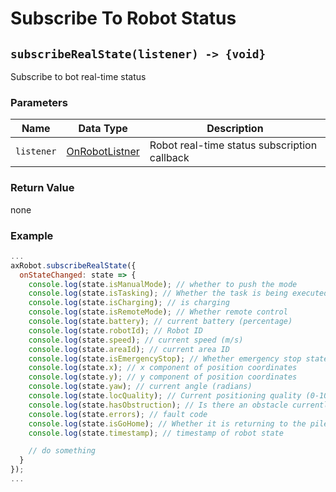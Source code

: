 # Subscribe To Robot Status

## `subscribeRealState(listener) -> {void}`

Subscribe to bot real-time status

### Parameters

| Name | Data Type | Description |
| ---------- | ------------------------------------------ | ---------------------- |
| `listener` | [OnRobotListner](../../Define/Define-OnRobotListener) | Robot real-time status subscription callback |

### Return Value

none

### Example

```javascript
...
axRobot.subscribeRealState({
  onStateChanged: state => {
    console.log(state.isManualMode); // whether to push the mode
    console.log(state.isTasking); // Whether the task is being executed
    console.log(state.isCharging); // is charging
    console.log(state.isRemoteMode); // Whether remote control
    console.log(state.battery); // current battery (percentage)
    console.log(state.robotId); // Robot ID
    console.log(state.speed); // current speed (m/s)
    console.log(state.areaId); // current area ID
    console.log(state.isEmergencyStop); // Whether emergency stop state
    console.log(state.x); // x component of position coordinates
    console.log(state.y); // y component of position coordinates
    console.log(state.yaw); // current angle (radians)
    console.log(state.locQuality); // Current positioning quality (0-100)
    console.log(state.hasObstruction); // Is there an obstacle currently
    console.log(state.errors); // fault code
    console.log(state.isGoHome); // Whether it is returning to the pile for charging
    console.log(state.timestamp); // timestamp of robot state

    // do something
  }
});
...
```
